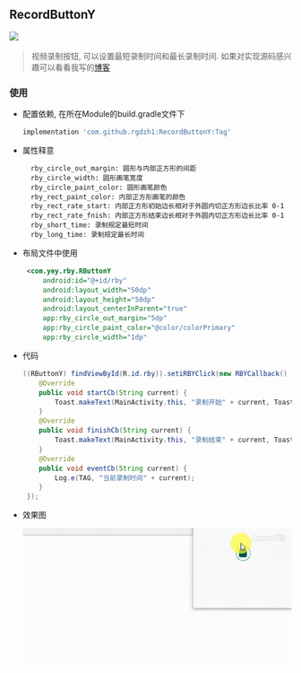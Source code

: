## RecordButtonY
[![](https://jitpack.io/v/rgdzh1/RecordButtonY.svg)](https://jitpack.io/#rgdzh1/RecordButtonY)
> 视频录制按钮, 可以设置最短录制时间和最长录制时间.
> 如果对实现源码感兴趣可以看看我写的[博客](https://blog.csdn.net/MoLiao2046/article/details/104688172)
### 使用   
- 配置依赖, 在所在Module的build.gradle文件下
  ```groovy
  implementation 'com.github.rgdzh1:RecordButtonY:Tag'
  ```
  
- 属性释意
    ```xml
      rby_circle_out_margin: 圆形与内部正方形的间距
      rby_circle_width: 圆形画笔宽度
      rby_circle_paint_color: 圆形画笔颜色
      rby_rect_paint_color: 内部正方形画笔的颜色
      rby_rect_rate_start: 内部正方形初始边长相对于外圆内切正方形边长比率 0-1 
      rby_rect_rate_fnish: 内部正方形结束边长相对于外圆内切正方形边长比率 0-1
      rby_short_time: 录制规定最短时间
      rby_long_time: 录制规定最长时间
    ```
    
- 布局文件中使用
    ```xml
     <com.yey.rby.RButtonY
         android:id="@+id/rby"
         android:layout_width="50dp"
         android:layout_height="50dp"
         android:layout_centerInParent="true"
         app:rby_circle_out_margin="5dp"
         app:rby_circle_paint_color="@color/colorPrimary"
         app:rby_circle_width="1dp"
    ```    
- 代码
    ```java
    ((RButtonY) findViewById(R.id.rby)).setiRBYClick(new RBYCallback() {
        @Override
        public void startCb(String current) {
            Toast.makeText(MainActivity.this, "录制开始" + current, Toast.LENGTH_SHORT).show();
        }
        @Override
        public void finishCb(String current) {
            Toast.makeText(MainActivity.this, "录制结束" + current, Toast.LENGTH_SHORT).show();
        }
        @Override
        public void eventCb(String current) {
            Log.e(TAG, "当前录制时间" + current);
        }
     });
    ```
- 效果图

    ![效果图](录制按钮.gif)